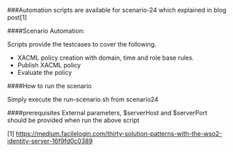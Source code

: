 ###Automation scripts are available for scenario-24 which explained in blog post[1]

####Scenario Automation:

Scripts provide the testcases to cover the following.
- XACML policy creation with domain, time and role base rules.
- Publish XACML policy
- Evaluate the policy

####How to run the scenario


Simply execute the run-scenario.sh from scenario24


####prerequisites
External parameters, $serverHost and $serverPort should be provided when run the above script




[1] https://medium.facilelogin.com/thirty-solution-patterns-with-the-wso2-identity-server-16f9fd0c0389

